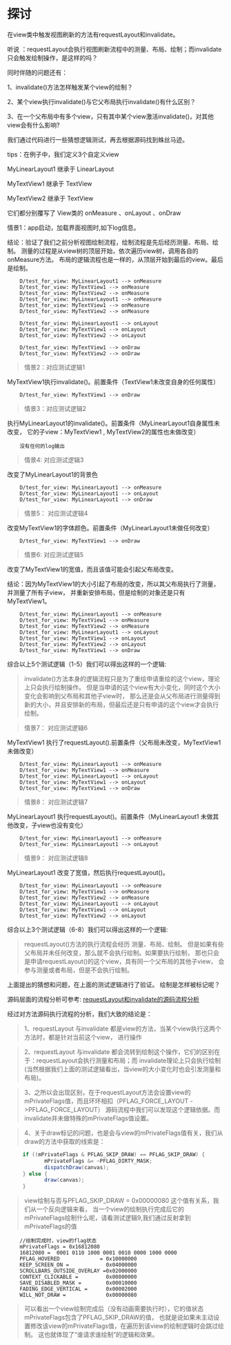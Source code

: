 探讨
===
在view类中触发视图刷新的方法有requestLayout和invalidate。

听说 ：requestLayout会执行视图刷新流程中的测量、布局、绘制；而invalidate只会触发绘制操作，是这样的吗？

同时伴随的问题还有：

1、invalidate()方法怎样触发某个view的绘制？

2、某个view执行invalidate()与它父布局执行invalidate()有什么区别？

3、在一个父布局中有多个view，只有其中某个view激活invalidate()，对其他view会有什么影响?

我们通过代码进行一些猜想逻辑测试，再去根据源码找到蛛丝马迹。

tips：在例子中，我们定义3个自定义view

MyLinearLayout1 继承于 LinearLayout

MyTextView1 继承于 TextView

MyTextView2 继承于 TextView

它们都分别覆写了 View类的 onMeasure 、onLayout 、onDraw

情景1：app启动，加载界面视图时,如下log信息。

结论：验证了我们之前分析视图绘制流程，绘制流程是先后经历测量、布局、绘制。
测量的过程是从view树的顶层开始，依次遍历view树，调用各自的onMeasure方法。
布局的逻辑流程也是一样的，从顶层开始到最后的view。最后是绘制。

```text
    D/test_for_view: MyLinearLayout1 --> onMeasure
    D/test_for_view: MyTextView1 --> onMeasure
    D/test_for_view: MyTextView2 --> onMeasure
    D/test_for_view: MyLinearLayout1 --> onMeasure
    D/test_for_view: MyTextView1 --> onMeasure
    D/test_for_view: MyTextView2 --> onMeasure
    
    D/test_for_view: MyLinearLayout1 --> onLayout
    D/test_for_view: MyTextView1 --> onLayout
    D/test_for_view: MyTextView2 --> onLayout
    
    D/test_for_view: MyTextView1 --> onDraw
    D/test_for_view: MyTextView2 --> onDraw
```
> 情景2：对应测试逻辑1

MyTextView1执行invalidate()。前置条件（TextView1未改变自身的任何属性）

```text
    D/test_for_view: MyTextView1 --> onDraw
```

> 情景3：对应测试逻辑2

执行MyLinearLayout1的invalidate()。前置条件（MyLinearLayout1自身属性未改变，
它的子view：MyTextView1 , MyTextView2的属性也未做改变）

```text
    没有任何的log输出
```
> 情景4: 对应测试逻辑3

改变了MyLinearLayout1的背景色
```text
    D/test_for_view: MyLinearLayout1 --> onMeasure
    D/test_for_view: MyLinearLayout1 --> onLayout
    D/test_for_view: MyLinearLayout1 --> onDraw
```
> 情景5： 对应测试逻辑4

改变MyTextView1的字体颜色。前置条件（MyLinearLayout1未做任何改变）

```text
    D/test_for_view: MyTextView1 --> onDraw
```

> 情景6: 对应测试逻辑5

改变了MyTextView1的宽值，而且该值可能会引起父布局改变。

结论：因为MyTextView1的大小引起了布局的改变，所以其父布局执行了测量，并测量了所有子view，
并重新安排布局，但是绘制的对象还是只有MyTextView1。

```text
    D/test_for_view: MyLinearLayout1 --> onMeasure
    D/test_for_view: MyTextView1 --> onMeasure
    D/test_for_view: MyTextView2 --> onMeasure
    D/test_for_view: MyLinearLayout1 --> onLayout
    D/test_for_view: MyTextView1 --> onLayout
    D/test_for_view: MyTextView2 --> onLayout
    D/test_for_view: MyTextView1 --> onDraw
```

综合以上5个测试逻辑（1-5）我们可以得出这样的一个逻辑:

> invalidate()方法本身的逻辑流程只是为了重绘申请重绘的这个view，理论上只会执行绘制操作。
但是当申请的这个view有大小变化，同时这个大小变化会影响到父布局和其他子view时，
那么还是会从父布局进行测量得到新的大小，并且安排新的布局，但最后还是只有申请的这个view才会执行绘制。

> 情景7： 对应测试逻辑6

MyTextView1 执行了requestLayout().前置条件（父布局未改变，MyTextView1未做改变）
```text
    D/test_for_view: MyLinearLayout1 --> onMeasure
    D/test_for_view: MyTextView1 --> onMeasure
    D/test_for_view: MyLinearLayout1 --> onLayout
    D/test_for_view: MyTextView1 --> onLayout
    D/test_for_view: MyTextView1 --> onDraw
```
> 情景8： 对应测试逻辑7

MyLinearLayout1 执行requestLayout()。前置条件（MyLinearLayout1 未做其他改变，子view也没有变化）

```text
    D/test_for_view: MyLinearLayout1 --> onMeasure
    D/test_for_view: MyLinearLayout1 --> onLayout
```

> 情景9： 对应测试逻辑8

MyLinearLayout1  改变了宽值，然后执行requestLayout()。

```text
    D/test_for_view: MyLinearLayout1 --> onMeasure
    D/test_for_view: MyTextView1 --> onMeasure
    D/test_for_view: MyTextView2 --> onMeasure
    D/test_for_view: MyLinearLayout1 --> onLayout
    D/test_for_view: MyTextView1 --> onLayout
    D/test_for_view: MyTextView2 --> onLayout
```
综合以上3个测试逻辑（6-8）我们可以得出这样的一个逻辑:

> requestLayout()方法的执行流程会经历 测量、布局、绘制。
但是如果有些父布局并未任何改变，那么就不会执行绘制。如果要执行绘制，
那也只会是申请requestLayout()的这个view，具有同一个父布局的其他子view，
会参与测量或者布局，但是不会执行绘制。

上面提出的猜想和问题，在上面的测试逻辑进行了验证。
绘制是怎样被标记呢？

源码层面的流程分析可参考:
[requestLayout和invalidate的源码流程分析](https://github.com/twentyfourKing/learnandroid/blob/master/learn_view/readme/requestLayout和invalidate的源码流程分析.md)

经过对方法源码执行流程的分析，我们大致的结论是：

> 1、requestLayout 与invalidate 都是view的方法，当某个view执行这两个方法时，都是针对当前这个view，
> 进行操作

> 2、requestLayout 与invalidate 都会流转到绘制这个操作，它们的区别在于：requestLayout会执行测量和布局；而
> invalidate理论上只会执行绘制(当然根据我们上面的测试逻辑看出，当view的大小变化时也会引发测量和布局)。

> 3、之所以会出现区别，在于requestLayout方法会设置view的mPrivateFlags值，而且环环相扣（PFLAG_FORCE_LAYOUT ->PFLAG_FORCE_LAYOUT）
> 源码流程中我们可以发现这个逻辑依据。而invalidate并未做特殊的mPrivateFlags值设置。

> 4、关于draw标记的问题，也是会与view的mPrivateFlags值有关，我们从draw的方法中获取的线索是：

```java
     if ((mPrivateFlags & PFLAG_SKIP_DRAW) == PFLAG_SKIP_DRAW) {
            mPrivateFlags &= ~PFLAG_DIRTY_MASK;
            dispatchDraw(canvas);
     } else {
            draw(canvas);
     }
```
> view绘制与否与PFLAG_SKIP_DRAW = 0x00000080 这个值有关系，我们从一个反向逻辑来看，
> 当一个view的绘制执行完成后它的mPrivateFlags绘制什么呢，请看测试逻辑9,我们通过反射拿到mPrivateFlags的值

```text
    //绘制完成时，view的flag状态
    mPrivateFlags = 0x16812080
    16812080 =  0001 0110 1000 0001 0010 0000 1000 0000
    PFLAG_HOVERED             = 0x10000000
    KEEP_SCREEN_ON =            0x04000000
    SCROLLBARS_OUTSIDE_OVERLAY =0x02000000
    CONTEXT_CLICKABLE =         0x00800000
    SAVE_DISABLED_MASK =        0x00010000
    FADING_EDGE_VERTICAL =      0x00002000
    WILL_NOT_DRAW =             0x00000080
```
> 可以看出一个view绘制完成后（没有动画需要执行时），它的值状态mPrivateFlags包含了PFLAG_SKIP_DRAW的值，
> 也就是说如果未主动设置修改该view的mPrivateFlags值，在遍历到该view的绘制逻辑时会跳过绘制。
> 这也就体现了“谁请求谁绘制”的逻辑和效果。




